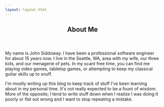 ```yaml
---
layout: layout.html
---
```


<article>
	<header>
		<h1>About Me</h1>
	</header>

My name is John Siddoway. I have been a professional software engineer for about 15 years now. I live in the Seattle, WA, area with my wife, our three kids, and our menagerie of pets. In my scant free time, you can find me playing video games, tabletop games, or attempting to keep my classical guitar skills up to snuff.

I'm mostly writing up this blog to keep track of stuff I've been learning about in my personal time. It's not really expected to be a fount of wisdom. More of the opposite; I tend to write stuff down when I realize I was doing it poorly or flat out wrong and I want to stop repeating a mistake.
</article>
